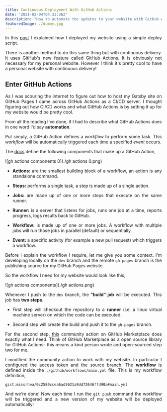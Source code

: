 ```yaml
---
title: Continuous Deployment With GitHub Actions
date: "2021-02-04T04:33:36Z"
description: "How to automate the updates to your website with GitHub Actions."
featuredImage: ./dummy.jpg
---
```


<style>
body {
text-align: justify}
/* ![](./) */
</style>

In this [post](https://rhearodrigues.me/Hosting-With-GitHub-Pages/) I explained how I deployed my website using a simple deploy script. 

There is another method to do this same thing but with continuous delivery. It uses GitHub's new feature called GitHub Actions. It is obviously not necessary for my personal website. However I think it's pretty cool to have a personal website with continuous delivery!

## Enter GitHub Actions

As I was scouring the internet to figure out how to host my Gatsby site on GitHub Pages I came across GitHub Actions as a CI/CD server. I thought figuring out how CI/CD works and what GitHub Actions is by setting it up for my website would be pretty cool.

From all the reading I've done, if I had to describe what GitHub Actions does in one word I'd say **automation**. 

Put simply, a GitHub Action defines a _workflow_ to perform some task. This _workflow_ will be automatically triggered each time a specified _event_ occurs. 

The [docs](https://docs.github.com/en/actions/learn-github-actions/introduction-to-github-actions#the-components-of-github-actions) define the following components that make up a GitHub Action,

![gh actions components 0](./gh actions 0.png)

- **Actions:** are the smallest building block of a workflow, an action is any standalone command.

- **Steps:** performs a single task, a step is made up of a single action.

- **Jobs:** are made up of one or more steps that execute on the same runner.

- **Runner:** is a server that listens for jobs, runs one job at a time, reports progress, logs results back to GitHub.

- **Workflow:** is made up of one or more jobs. A workflow with multiple jobs will run those jobs in parallel (default) or sequentially.

- **Event:** a specific activity (for example a new pull request) which triggers a workflow.

Before I explain the workflow I require, let me give you some context. I'm developing locally on the `dev`  branch and the remote `gh-pages` branch is the publishing source for my GitHub Pages website.

So the workflow I need for my website would look like this,

![gh actions components](./gh actions.png)

Whenever I push to the `dev` branch, the **"build" job** will be executed. This job has **two steps**. 
- First step will checkout the repository to a **runner** (i.e. a linux virtual machine server) on which the code can be executed.
 
- Second step will create the build and push it to the `gh-pages` branch.


For the second step, [this](https://github.com/enriikke/gatsby-gh-pages-action) community action on GitHub Marketplace does exactly what I need. Think of GitHub Marketplace as a open source library for GitHub Actions- this means a kind person wrote and open-sourced step two for me.

I modified the community action to work with my website. In particular I configured the access token and the source branch. The **workflow** is defined inside the `./github/workflows/main.yml` file. This is my workflow definition, 

`gist:missrhea/0c2580ccea6ad5621a9dd72646ffd90a#main.yml`


And we're done! Now each time I run the `git push` command the workflow will be triggered and a new version of my website will be deployed automatically!

